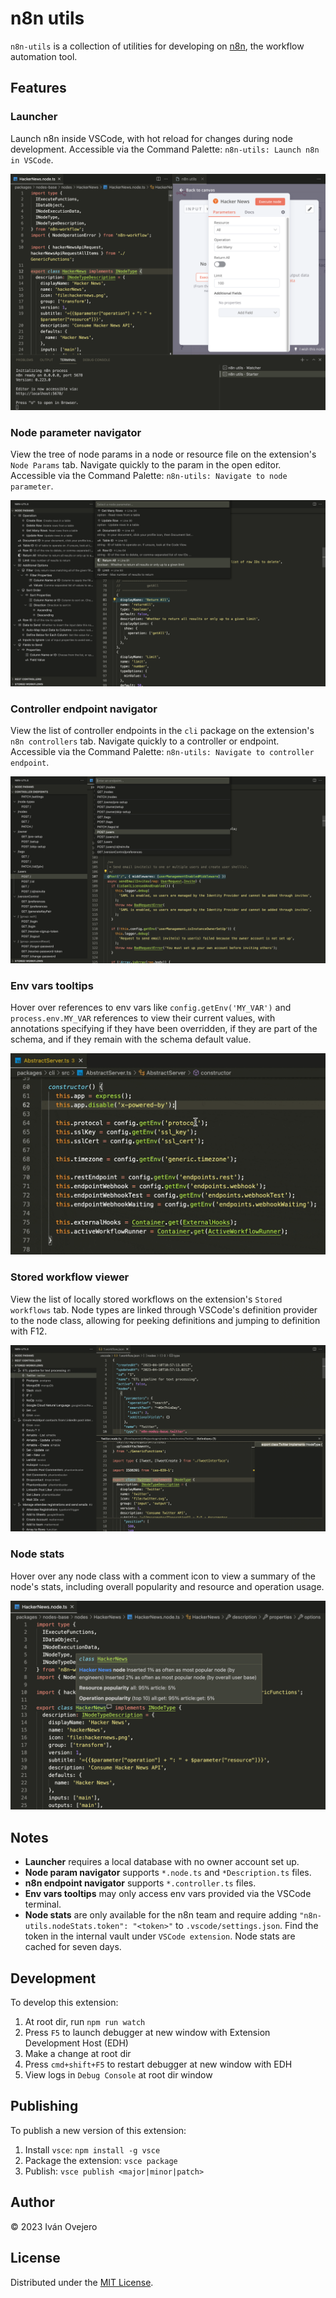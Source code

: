 # n8n utils

`n8n-utils` is a collection of utilities for developing on [n8n](https://n8n.io), the workflow automation tool.

## Features

### Launcher

Launch n8n inside VSCode, with hot reload for changes during node development. Accessible via the Command Palette: `n8n-utils: Launch n8n in VSCode`.

<img src="https://raw.githubusercontent.com/ivov/n8n-utils/master/media/launcher.png">

### Node parameter navigator

View the tree of node params in a node or resource file on the extension's `Node Params` tab. Navigate quickly to the param in the open editor. Accessible via the Command Palette: `n8n-utils: Navigate to node parameter`.

<img src="https://raw.githubusercontent.com/ivov/n8n-utils/master/media/param-nav.png">

### Controller endpoint navigator

View the list of controller endpoints in the `cli` package on the extension's `n8n controllers` tab. Navigate quickly to a controller or endpoint. Accessible via the Command Palette: `n8n-utils: Navigate to controller endpoint`.

<img src="https://raw.githubusercontent.com/ivov/n8n-utils/master/media/controller-endpoints.png">

### Env vars tooltips

Hover over references to env vars like `config.getEnv('MY_VAR')` and `process.env.MY_VAR` references to view their current values, with annotations specifying if they have been overridden, if they are part of the schema, and if they remain with the schema default value.

<img src="https://raw.githubusercontent.com/ivov/n8n-utils/master/media/env-vars.gif">

### Stored workflow viewer

View the list of locally stored workflows on the extension's `Stored workflows` tab. Node types are linked through VSCode's definition provider to the node class, allowing for peeking definitions and jumping to definition with F12.

<img src="https://raw.githubusercontent.com/ivov/n8n-utils/master/media/workflow-viewer.png">

### Node stats

Hover over any node class with a comment icon to view a summary of the node's stats, including overall popularity and resource and operation usage.

<img src="https://raw.githubusercontent.com/ivov/n8n-utils/master/media/node-stats.png">

## Notes

- **Launcher** requires a local database with no owner account set up.
- **Node param navigator** supports `*.node.ts` and `*Description.ts` files.
- **n8n endpoint navigator** supports `*.controller.ts` files.
- **Env vars tooltips** may only access env vars provided via the VSCode terminal.
- **Node stats** are only available for the n8n team and require adding `"n8n-utils.nodeStats.token": "<token>"` to `.vscode/settings.json`. Find the token in the internal vault under `VSCode extension`. Node stats are cached for seven days.

## Development

To develop this extension:

1. At root dir, run `npm run watch`
2. Press `F5` to launch debugger at new window with Extension Development Host (EDH)
3. Make a change at root dir
4. Press `cmd+shift+F5` to restart debugger at new window with EDH
5. View logs in `Debug Console` at root dir window

## Publishing

To publish a new version of this extension:

1. Install `vsce`: `npm install -g vsce`
2. Package the extension: `vsce package`
3. Publish: `vsce publish <major|minor|patch>`

## Author

© 2023 Iván Ovejero

## License

Distributed under the [MIT License](./LICENSE.md).
